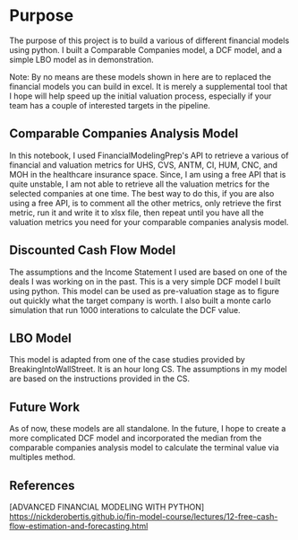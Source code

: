 # Purpose

The purpose of this project is to build a various of different financial models using python. I built a Comparable Companies model, a DCF model, and a simple LBO model as in demonstration. 

Note: By no means are these models shown in here are to replaced the financial models you can build in excel. It is merely a supplemental tool that I hope will help speed up the initial valuation process, especially if your team has a couple of interested targets in the pipeline. 

## Comparable Companies Analysis Model

In this notebook, I used FinancialModelingPrep's API to retrieve a various of financial and valuation metrics for UHS, CVS, ANTM, CI, HUM, CNC, and MOH in the healthcare insurance space. Since, I am using a free API that is quite unstable, I am not able to retrieve all the valuation metrics for the selected companies at one time. The best way to do this, if you are also using a free API, is to comment all the other metrics, only retrieve the first metric, run it and write it to xlsx file, then repeat until you have all the valuation metrics you need for your comparable companies analysis model. 

## Discounted Cash Flow Model 

The assumptions and the Income Statement I used are based on one of the deals I was working on in the past. This is a very simple DCF model I built using python. This model can be used as pre-valuation stage as to figure out quickly what the target company is worth. I also built a monte carlo simulation that run 1000 interations to calculate the DCF value. 

## LBO Model

This model is adapted from one of the case studies provided by BreakingIntoWallStreet. It is an hour long CS. The assumptions in my model are based on the instructions provided in the CS. 

## Future Work 

As of now, these models are all standalone. In the future, I hope to create a more complicated DCF model and incorporated the median from the comparable companies analysis model to calculate the terminal value via multiples method. 

## References 
[ADVANCED FINANCIAL MODELING WITH PYTHON] https://nickderobertis.github.io/fin-model-course/lectures/12-free-cash-flow-estimation-and-forecasting.html
